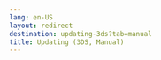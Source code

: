 ```yaml
---
lang: en-US
layout: redirect
destination: updating-3ds?tab=manual
title: Updating (3DS, Manual)
---
```


